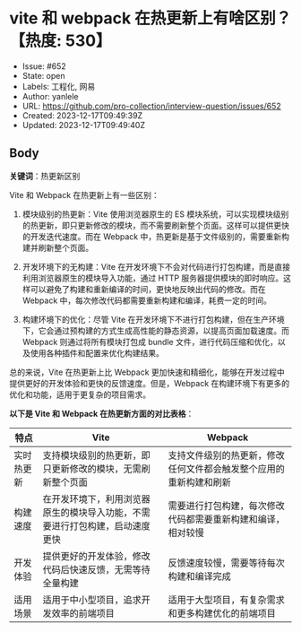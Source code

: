 # vite 和  webpack 在热更新上有啥区别？【热度: 530】

- Issue: #652
- State: open
- Labels: 工程化, 网易
- Author: yanlele
- URL: https://github.com/pro-collection/interview-question/issues/652
- Created: 2023-12-17T09:49:39Z
- Updated: 2023-12-17T09:49:40Z

## Body

**关键词**：热更新区别

Vite 和 Webpack 在热更新上有一些区别：

1. 模块级别的热更新：Vite 使用浏览器原生的 ES 模块系统，可以实现模块级别的热更新，即只更新修改的模块，而不需要刷新整个页面。这样可以提供更快的开发迭代速度。而在 Webpack 中，热更新是基于文件级别的，需要重新构建并刷新整个页面。

2. 开发环境下的无构建：Vite 在开发环境下不会对代码进行打包构建，而是直接利用浏览器原生的模块导入功能，通过 HTTP 服务器提供模块的即时响应。这样可以避免了构建和重新编译的时间，更快地反映出代码的修改。而在 Webpack 中，每次修改代码都需要重新构建和编译，耗费一定的时间。

3. 构建环境下的优化：尽管 Vite 在开发环境下不进行打包构建，但在生产环境下，它会通过预构建的方式生成高性能的静态资源，以提高页面加载速度。而 Webpack 则通过将所有模块打包成 bundle 文件，进行代码压缩和优化，以及使用各种插件和配置来优化构建结果。

总的来说，Vite 在热更新上比 Webpack 更加快速和精细化，能够在开发过程中提供更好的开发体验和更快的反馈速度。但是，Webpack 在构建环境下有更多的优化和功能，适用于更复杂的项目需求。

**以下是 Vite 和 Webpack 在热更新方面的对比表格**：

| 特点 | Vite | Webpack |
|------|------|---------|
| 实时热更新 | 支持模块级别的热更新，即只更新修改的模块，无需刷新整个页面 | 支持文件级别的热更新，修改任何文件都会触发整个应用的重新构建和刷新 |
| 构建速度 | 在开发环境下，利用浏览器原生的模块导入功能，不需要进行打包构建，启动速度更快 | 需要进行打包构建，每次修改代码都需要重新构建和编译，相对较慢 |
| 开发体验 | 提供更好的开发体验，修改代码后快速反馈，无需等待全量构建 | 反馈速度较慢，需要等待每次构建和编译完成 |
| 适用场景 | 适用于中小型项目，追求开发效率的前端项目 | 适用于大型项目，有复杂需求和更多构建优化的前端项目 |



